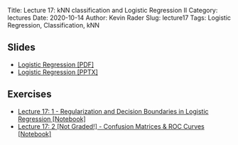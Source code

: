 Title: Lecture 17:  kNN classification and Logistic Regression II
Category: lectures
Date: 2020-10-14
Author: Kevin Rader
Slug: lecture17
Tags: Logistic Regression, Classification, kNN

## Slides
- [Logistic Regression [PDF]]({attach}slides/Lecture17_LogisticRegressionII.pdf)
- [Logistic Regression [PPTX]]({attach}slides/Lecture17_LogisticRegressionII.pptx)

## Exercises
- [Lecture 17: 1 - Regularization and Decision Boundaries in Logistic Regression [Notebook]]({filename}notebook/lec17_ex1.ipynb)
- [Lecture 17: 2 [Not Graded!] - Confusion Matrices & ROC Curves [Notebook]]({filename}notebook/Lecture17_ex2.ipynb)